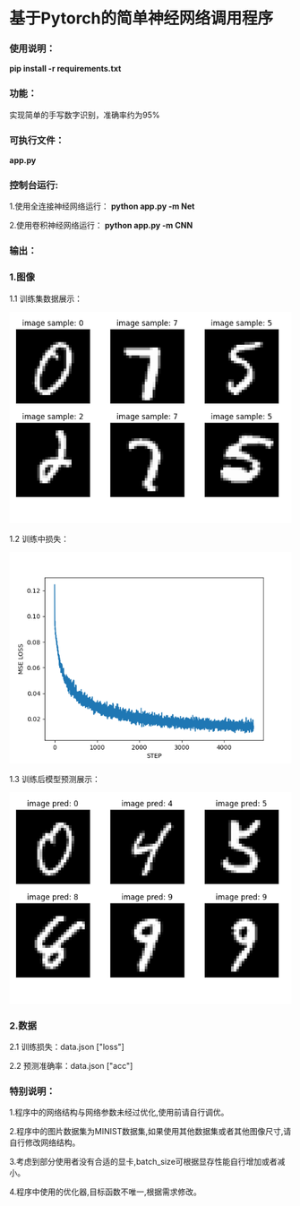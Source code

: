 # 基于Pytorch的简单神经网络调用程序


### 使用说明：

**pip install -r requirements.txt**

### 功能：
实现简单的手写数字识别，准确率约为95%

### 可执行文件：

**app.py**

### 控制台运行:
1.使用全连接神经网络运行：
**python app.py -m Net**

2.使用卷积神经网络运行：
**python app.py -m CNN**

### 输出：
### 1.图像
1.1 训练集数据展示：

![image](https://github.com/Waverider02/ImageSorting/blob/main/figure/figure1.png)

1.2 训练中损失：

![image](https://github.com/Waverider02/ImageSorting/blob/main/figure/figure2.png)

1.3 训练后模型预测展示：

![image](https://github.com/Waverider02/ImageSorting/blob/main/figure/figure3.png)

### 2.数据
2.1 训练损失：data.json ["loss"]

2.2 预测准确率：data.json ["acc"]

### 特别说明：

1.程序中的网络结构与网络参数未经过优化,使用前请自行调优。

2.程序中的图片数据集为MINIST数据集,如果使用其他数据集或者其他图像尺寸,请自行修改网络结构。

3.考虑到部分使用者没有合适的显卡,batch_size可根据显存性能自行增加或者减小。

4.程序中使用的优化器,目标函数不唯一,根据需求修改。

